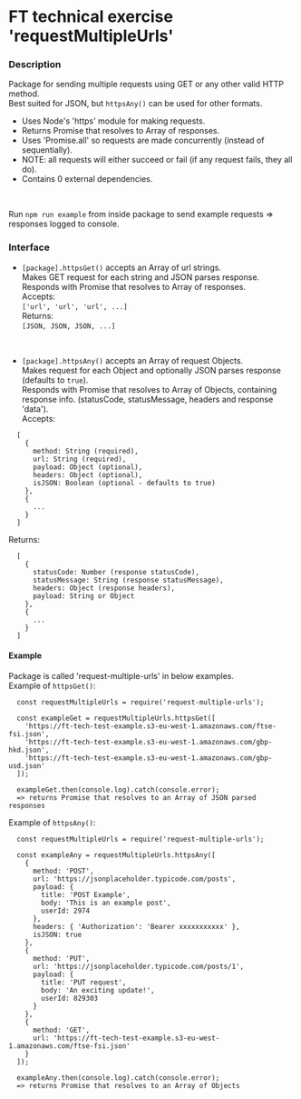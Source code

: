 # FT technical exercise 'requestMultipleUrls'

### Description
Package for sending multiple requests using GET or any other valid HTTP method.  
Best suited for JSON, but ```httpsAny()``` can be used for other formats.
- Uses Node's 'https' module for making requests.
- Returns Promise that resolves to Array of responses.
- Uses 'Promise.all' so requests are made concurrently (instead of sequentially).
- NOTE: all requests will either succeed or fail (if any request fails, they all do).
- Contains 0 external dependencies.

<br>

Run ```npm run example``` from inside package to send example requests => responses logged to console. 

### Interface
- ```[package].httpsGet()``` accepts an Array of url strings.  
Makes GET request for each string and JSON parses response.  
Responds with Promise that resolves to Array of responses.  
Accepts:  
```['url', 'url', 'url', ...]```  
Returns:  
```[JSON, JSON, JSON, ...]```

<br>

- ```[package].httpsAny()``` accepts an Array of request Objects.  
Makes request for each Object and optionally JSON parses response (defaults to ```true```).  
Responds with Promise that resolves to Array of Objects, containing response info. (statusCode, statusMessage, headers and response 'data').  
Accepts:  
```
  [
    { 
      method: String (required), 
      url: String (required), 
      payload: Object (optional),
      headers: Object (optional),
      isJSON: Boolean (optional - defaults to true)
    },
    {
      ...
    }
  ]
```
Returns:  
```
  [
    { 
      statusCode: Number (response statusCode), 
      statusMessage: String (response statusMessage), 
      headers: Object (response headers),
      payload: String or Object
    },
    {
      ...
    }
  ]
```

#### Example
Package is called 'request-multiple-urls' in below examples.  
Example of ```httpsGet()```:  
```
  const requestMultipleUrls = require('request-multiple-urls');

  const exampleGet = requestMultipleUrls.httpsGet([
    'https://ft-tech-test-example.s3-eu-west-1.amazonaws.com/ftse-fsi.json',
    'https://ft-tech-test-example.s3-eu-west-1.amazonaws.com/gbp-hkd.json',
    'https://ft-tech-test-example.s3-eu-west-1.amazonaws.com/gbp-usd.json'
  ]);

  exampleGet.then(console.log).catch(console.error);
  => returns Promise that resolves to an Array of JSON parsed responses
```

Example of ```httpsAny()```:  
```
  const requestMultipleUrls = require('request-multiple-urls');

  const exampleAny = requestMultipleUrls.httpsAny([
    {
      method: 'POST',
      url: 'https://jsonplaceholder.typicode.com/posts',
      payload: {
        title: 'POST Example',
        body: 'This is an example post',
        userId: 2974
      },
      headers: { 'Authorization': 'Bearer xxxxxxxxxxx' },
      isJSON: true
    },
    {
      method: 'PUT',
      url: 'https://jsonplaceholder.typicode.com/posts/1',
      payload: {
        title: 'PUT request',
        body: 'An exciting update!',
        userId: 829303
      }
    },
    {
      method: 'GET',
      url: 'https://ft-tech-test-example.s3-eu-west-1.amazonaws.com/ftse-fsi.json'
    }
  ]);

  exampleAny.then(console.log).catch(console.error);
  => returns Promise that resolves to an Array of Objects
```